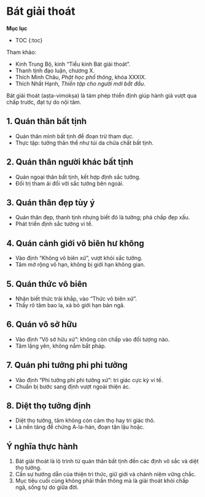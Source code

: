 # Bát giải thoát

**Mục lục**

- TOC
{:toc}

Tham khảo:

- Kinh Trung Bộ, kinh “Tiểu kinh Bát giải thoát”.
- Thanh tịnh đạo luận, chương X.
- Thích Minh Châu, *Phật học phổ thông*, khóa XXXIX.
- Thích Nhất Hạnh, *Thiền tập cho người mới bắt đầu*.

Bát giải thoát (aṣṭa-vimokṣa) là tám phép thiền định giúp hành giả vượt qua chấp trước, đạt tự do nội tâm.

## 1. Quán thân bất tịnh

- Quán thân mình bất tịnh để đoạn trừ tham dục.
- Thực tập: tưởng thân thể như túi da chứa chất bất tịnh.

## 2. Quán thân người khác bất tịnh

- Quán ngoại thân bất tịnh, kết hợp định sắc tưởng.
- Đối trị tham ái đối với sắc tướng bên ngoài.

## 3. Quán thân đẹp tùy ý

- Quán thân đẹp, thanh tịnh nhưng biết đó là tưởng; phá chấp đẹp xấu.
- Phát triển định sắc tưởng vi tế.

## 4. Quán cảnh giới vô biên hư không

- Vào định “Không vô biên xứ”, vượt khỏi sắc tưởng.
- Tâm mở rộng vô hạn, không bị giới hạn không gian.

## 5. Quán thức vô biên

- Nhận biết thức trải khắp, vào “Thức vô biên xứ”.
- Thấy rõ tâm bao la, xả bỏ giới hạn bản ngã.

## 6. Quán vô sở hữu

- Vào định “Vô sở hữu xứ”: không còn chấp vào đối tượng nào.
- Tâm lặng yên, không nắm bắt pháp.

## 7. Quán phi tưởng phi phi tưởng

- Vào định “Phi tưởng phi phi tưởng xứ”: tri giác cực kỳ vi tế.
- Chuẩn bị bước sang định vượt ngoài thiện ác.

## 8. Diệt thọ tưởng định

- Diệt thọ tưởng, tâm không còn cảm thọ hay tri giác thô.
- Là nền tảng để chứng A-la-hán, đoạn tận lậu hoặc.

## Ý nghĩa thực hành

1. Bát giải thoát là lộ trình từ quán thân bất tịnh đến các định vô sắc và diệt thọ tưởng.
2. Cần sự hướng dẫn của thiện tri thức, giữ giới và chánh niệm vững chắc.
3. Mục tiêu cuối cùng không phải thần thông mà là giải thoát khỏi chấp ngã, sống tự do giữa đời.

